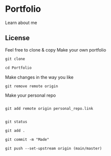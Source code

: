 # Portfolio
Learn about me
## License
Feel free to clone & copy
Make your own portfolio

 ```diff
git clone  
 
 ```
 ```diff
cd Portfolio 
``` 
Make changes in the way you like

 
 ```diff
git remove remote origin

 ```
 

Make your personal repo
 
 ```diff

git add remote origin personal_repo.link
 ```
 ```diff

git status
 ```
 ```diff
git add .

 ```
 ```diff
git commit -m "Made"

 ```
 ```diff
git push --set-upstream origin (main/master) 

 ```
